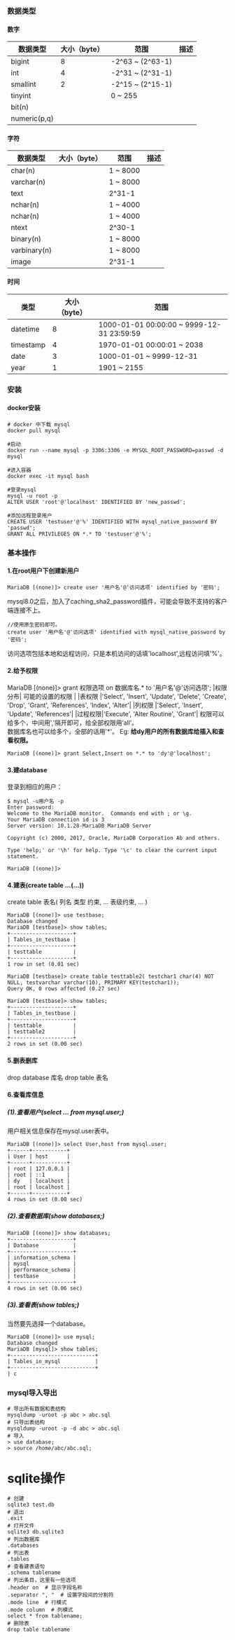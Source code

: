 ### 数据类型

#### 数字
|  数据类型   |大小（byte）|范围            |描述|  
|------------|----------|----------------|---|  
|bigint      |8         |-2^63 ~ (2^63-1)|   |  
|int         |4         |-2^31 ~ (2^31-1)|   |  
|smallint    |2         |-2^15 ~ (2^15-1)|   |  
|tinyint     |          |0 ~ 255         |   |  
|bit(n)      |          |                |   |  
|numeric(p,q)|          |                |   |

#### 字符
|   数据类型  |大小（byte）|范围            |描述|  
|------------|----------|----------------|---|  
|char(n)     |          |1 ~ 8000        |   |  
|varchar(n)  |          |1 ~ 8000        |   |  
|text        |          |2^31-1          |   |  
|nchar(n)    |          |1 ~ 4000        |   |  
|nchar(n)    |          |1 ~ 4000        |   |  
|ntext       |          |2^30-1          |   |  
|binary(n)   |          |1 ~ 8000        |   |  
|varbinary(n)|          |1 ~ 8000        |   |  
|image       |          |2^31-1          |   |

#### 时间
|   类型    |大小（byte）|                    范围                  |  
|----------|-----------|-----------------------------------------|  
|datetime  | 8         |1000-01-01 00:00:00 ~ 9999-12-31 23:59:59|  
|timestamp | 4         |1970-01-01 00:00:01 ~ 2038               |  
|date      | 3         | 1000-01-01 ~ 9999-12-31                 |  
|year      | 1         | 1901 ~ 2155                             |
### 安装
#### docker安装
```shell
# docker 中下载 mysql
docker pull mysql

#启动
docker run --name mysql -p 3306:3306 -e MYSQL_ROOT_PASSWORD=passwd -d mysql

#进入容器
docker exec -it mysql bash

#登录mysql
mysql -u root -p
ALTER USER 'root'@'localhost' IDENTIFIED BY 'new_passwd';

#添加远程登录用户
CREATE USER 'testuser'@'%' IDENTIFIED WITH mysql_native_password BY 'passwd';
GRANT ALL PRIVILEGES ON *.* TO 'testuser'@'%';
```

### 基本操作
#### 1.在root用户下创建新用户
```
MariaDB [(none)]> create user '用户名'@'访问选项' identified by '密码';
```
mysql8.0之后，加入了caching_sha2_password插件，可能会导致不支持的客户端连接不上。
```
//使用原生密码即可。
create user '用户名'@'访问选项' identified with mysql_native_password by '密码';
```
访问选项包括本地和远程访问，只是本机访问的话填'localhost',远程访问填'%'。
#### 2.给予权限
MariaDB [(none)]> grant 权限选项 on 数据库名.* to '用户名'@'访问选项';
|权限分布|                      可能的设置的权限                                                              |
|表权限  |'Select', 'Insert', 'Update', 'Delete', 'Create', 'Drop', 'Grant', 'References', 'Index', 'Alter'|
|列权限  |'Select', 'Insert', 'Update', 'References'|
|过程权限|'Execute', 'Alter Routine', 'Grant'|
权限可以给多个，中间用','隔开即可，给全部权限用‘all’。  
数据库名也可以给多个，全部的话用'*'。
Eg:
__给dy用户的所有数据库给插入和查看权限。__
```
MariaDB [(none)]> grant Select,Insert on *.* to 'dy'@'localhost';
```
#### 3.建database
登录到相应的用户：
```
$ mysql -u用户名 -p
Enter password:
Welcome to the MariaDB monitor.  Commands end with ; or \g.
Your MariaDB connection id is 3
Server version: 10.1.28-MariaDB MariaDB Server

Copyright (c) 2000, 2017, Oracle, MariaDB Corporation Ab and others.

Type 'help;' or '\h' for help. Type '\c' to clear the current input statement.

MariaDB [(none)]>
```
#### 4.建表(create table ...(...))
create table 表名(
  列名 类型 约束,
  ...
  表级约束,
  ...
  )
```
MariaDB [(none)]> use testbase;
Database changed
MariaDB [testbase]> show tables;
+--------------------+
| Tables_in_testbase |
+--------------------+
| testtable          |
+--------------------+
1 row in set (0.01 sec)

MariaDB [testbase]> create table testtable2( testchar1 char(4) NOT NULL, testvarchar varchar(10), PRIMARY KEY(testchar1));
Query OK, 0 rows affected (0.27 sec)

MariaDB [testbase]> show tables;
+--------------------+
| Tables_in_testbase |
+--------------------+
| testtable          |
| testtable2         |
+--------------------+
2 rows in set (0.00 sec)

```
#### 5.删表删库
drop database 库名
drop table 表名

#### 6.查看库信息
##### (1).查看用户(select ... from mysql.user;)
用户相关信息保存在mysql.user表中。
```
MariaDB [(none)]> select User,host from mysql.user;
+------+-----------+
| User | host      |
+------+-----------+
| root | 127.0.0.1 |
| root | ::1       |
| dy   | localhost |
| root | localhost |
+------+-----------+
4 rows in set (0.00 sec)
```

##### (2).查看数据库(show databases;)
```
MariaDB [(none)]> show databases;
+--------------------+
| Database           |
+--------------------+
| information_schema |
| mysql              |
| performance_schema |
| testbase           |
+--------------------+
4 rows in set (0.06 sec)
```
##### (3).查看表(show tables;)
当然要先选择一个database。
```
MariaDB [(none)]> use mysql;
Database changed
MariaDB [mysql]> show tables;
+---------------------------+
| Tables_in_mysql           |
+---------------------------+
| c

```

### mysql导入导出
```
# 导出所有数据和表结构
mysqldump -uroot -p abc > abc.sql
# 只导出表结构
mysqldump -uroot -p -d abc > abc.sql
# 导入
> use database;
> source /home/abc/abc.sql;
```

# sqlite操作
```
# 创建
sqlite3 test.db
# 退出
.exit
# 打开文件
sqlite3 db.sqlite3
# 列出数据库
.databases
# 列出表
.tables
# 查看建表语句
.schema tablename
# 列出条目，这里有一些选项 
.header on  # 显示字段名称
.separator ", "  # 设置字段间的分割符
.mode line  # 行模式
.mode column  # 列模式
select * from tablename;
# 删除表
drop table tablename
```



